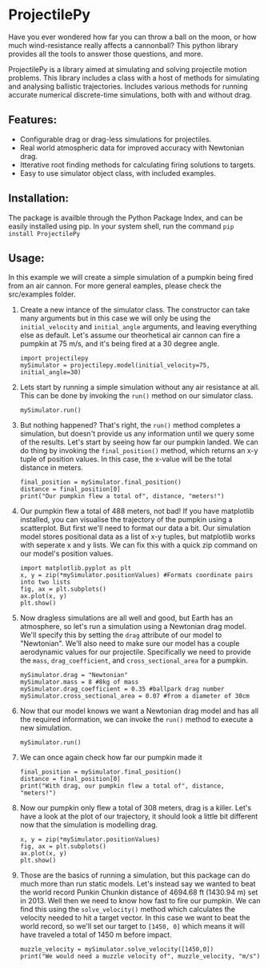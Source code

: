 # ProjectilePy
Have you ever wondered how far you can throw a ball on the moon, or how much wind-resistance really affects a cannonball? This python library provides all the tools to answer those questions, and more.

ProjectilePy is a library aimed at simulating and solving projectile motion problems. This library includes a class with a host of methods for simulating and analysing ballistic trajectories. Includes various methods for running accurate numerical discrete-time simulations, both with and without drag. 

## Features:
* Configurable drag or drag-less simulations for projectiles.
* Real world atmospheric data for improved accuracy with Newtonian drag.
* Itterative root finding methods for calculating firing solutions to targets.
* Easy to use simulator object class, with included examples.

## Installation:
The package is availble through the Python Package Index, and can be easily installed using pip.
In your system shell, run the command `pip install ProjectilePy`

## Usage:

 In this example we will create a simple simulation of a pumpkin being fired from an air cannon.
 For more general eamples, please check the src/examples folder.

1. Create a new intance of the simulator class. The constructor can take many arguments but in this case we will only be using the `initial_velocity` and `initial_angle` arguments, and leaving everything else as default. Let's assume our theorhetical air cannon can fire a pumpkin at 75 m/s, and it's being fired at a 30 degree angle.
    ```
    import projectilepy
    mySimulator = projectilepy.model(initial_velocity=75, initial_angle=30)
    ```
2. Lets start by running a simple simulation without any air resistance at all. This can be done by invoking the `run()` method on our simulator class.
    ```
    mySimulator.run()
    ```
3. But nothing happened? That's right, the `run()` method completes a simulation, but doesn't provide us any information until we query some of the results. Let's start by seeing how far our pumpkin landed. We can do thing by invoking the `final_position()` method, which returns an x-y tuple of position values. In this case, the x-value will be the total distance in meters.
    ```
    final_position = mySimulator.final_position()
    distance = final_position[0]
    print("Our pumpkin flew a total of", distance, "meters!")
    ```
4. Our pumpkin flew a total of 488 meters, not bad! If you have matplotlib installed, you can visualise the trajectory of the pumpkin using a scatterplot. But first we'll need to format our data a bit. Our simulation model stores positional data as a list of x-y tuples, but matplotlib works with seperate x and y lists. We can fix this with a quick zip command on our model's position values.
    ```
    import matplotlib.pyplot as plt
    x, y = zip(*mySimulator.positionValues) #Formats coordinate pairs into two lists
    fig, ax = plt.subplots()
    ax.plot(x, y)
    plt.show()
    ```
5. Now dragless simulations are all well and good, but Earth has an atmosphere, so let's run a simulation using a Newtonian drag model. We'll specify this by setting the `drag` attribute of our model to "Newtonian". We'll also need to make sure our model has a couple aerodynamic values for our projectile. Specifically we need to provide the `mass`, `drag_coefficient`, and `cross_sectional_area` for a pumpkin.
    ```
    mySimulator.drag = "Newtonian"
    mySimulator.mass = 8 #8kg of mass
    mySimulator.drag_coefficient = 0.35 #ballpark drag number
    mySimulator.cross_sectional_area = 0.07 #from a diameter of 30cm
    ```
6. Now that our model knows we want a Newtonian drag model and has all the required information, we can invoke the `run()` method to execute a new simulation.
    ```
    mySimulator.run()
    ```
7. We can once again check how far our pumpkin made it
    ```
    final_position = mySimulator.final_position()
    distance = final_position[0]
    print("With drag, our pumpkin flew a total of", distance, "meters!")
    ```
8. Now our pumpkin only flew a total of 308 meters, drag is a killer. Let's have a look at the plot of our trajectory, it should look a little bit different now that the simulation is modelling drag.
    ```
    x, y = zip(*mySimulator.positionValues)
    fig, ax = plt.subplots()
    ax.plot(x, y)
    plt.show()
    ```
9. Those are the basics of running a simulation, but this package can do much more than run static models. Let's instead say we wanted to beat the world record Punkin Chunkin distance of 4694.68 ft (1430.94 m) set in 2013. Well then we need to know how fast to fire our pumpkin. We can find this using the `solve_velocity()` method which calculates the velocity needed to hit a target vector. In this case we want to beat the world record, so we'll set our target to `[1450, 0]` which means it will have traveled a total of 1450 m before impact.
    ```
    muzzle_velocity = mySimulator.solve_velocity([1450,0])
    print("We would need a muzzle velocity of", muzzle_velocity, "m/s")
    ```
